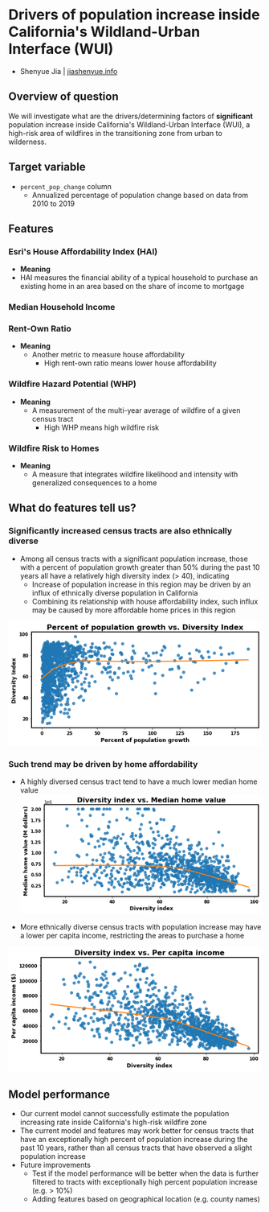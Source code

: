 # Drivers of population increase inside California's Wildland-Urban Interface (WUI)
- Shenyue Jia | [jiashenyue.info](https://jiashenyue.info)

## Overview of question
We will investigate what are the drivers/determining factors of **significant** population increase inside California's Wildland-Urban Interface (WUI), a high-risk area of wildfires in the transitioning zone from urban to wilderness.

## Target variable
- `percent_pop_change` column
  - Annualized percentage of population change based on data from 2010 to 2019

## Features
### Esri's House Affordability Index (HAI)
- **Meaning**
-  HAI measures the financial ability of a typical household to purchase an existing home in an area based on the share of income to mortgage

### Median Household Income

### Rent-Own Ratio
- **Meaning**
  - Another metric to measure house affordability
    - High rent-own ratio means lower house affordability

### Wildfire Hazard Potential (WHP)
- **Meaning**
  - A measurement of the multi-year average of wildfire of a given census tract
    - High WHP means high wildfire risk

### Wildfire Risk to Homes
- **Meaning**
  - A measure that integrates wildfire likelihood and intensity with generalized consequences to a home

## What do features tell us?

### Significantly increased census tracts are also ethnically diverse
- Among all census tracts with a significant population increase, those with a percent of population growth greater than 50% during the past 10 years all have a relatively high diversity index (> 40), indicating
  - Increase of population increase in this region may be driven by an influx of ethnically diverse population in California
  - Combining its relationship with house affordability index, such influx may be caused by more affordable home prices in this region

![image](https://github.com/jiashenyue/ca-wui-pop-increase/blob/main/percent_diversity_index.png)

### Such trend may be driven by home affordability

- A highly diversed census tract tend to have a much lower median home value
![image](https://github.com/jiashenyue/ca-wui-pop-increase/blob/main/diversity_index_med_home_value.png)

- More ethnically diverse census tracts with population increase may have a lower per capita income, restricting the areas to purchase a home

![image](https://github.com/jiashenyue/ca-wui-pop-increase/blob/main/diversity_index_per_capita_income.png)

## Model performance

- Our current model cannot successfully estimate the population increasing rate inside California's high-risk wildfire zone
- The current model and features may work better for census tracts that have an exceptionally high percent of population increase during the past 10 years, rather than all census tracts that have observed a slight population increase
- Future improvements
  - Test if the model performance will be better when the data is further filtered to tracts with exceptionally high percent population increase (e.g. > 10%)
  - Adding features based on geographical location (e.g. county names)
